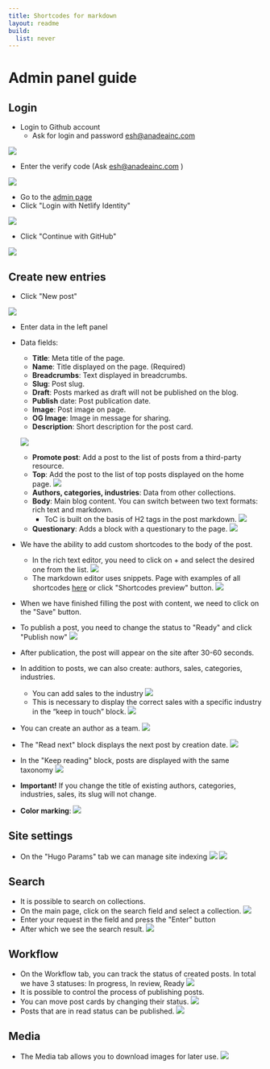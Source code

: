 ```yaml
---
title: Shortcodes for markdown
layout: readme
build:
  list: never
---
```


# Admin panel guide

## Login

- Login to Github account
  - Ask for login and password esh@anadeainc.com

![](./img/login3.png)
- Enter the verify code (Ask esh@anadeainc.com )

![](./img/login4.png)

- Go to the [admin page](https://tubular-dasik-29e83a.netlify.app/admin)
- Click "Login with Netlify Identity"

![](./img/login1.png)
- Click "Continue with GitHub"

![](./img/login2.png)

## Create new entries

- Click "New post"

![](./img/create1.png)

- Enter data in the left panel
- Data fields:
  - **Title**: Meta title of the page.
  - **Name**: Title displayed on the page. (Required)
  - **Breadcrumbs**: Text displayed in breadcrumbs.
  - **Slug**: Post slug.
  - **Draft**: Posts marked as draft will not be published on the blog.
  - **Publish** date: Post publication date.
  - **Image**: Post image on page.
  - **OG Image**:  Image in message for sharing.
  - **Description**: Short description for the post card.

  ![](./img/create2.png)
  - **Promote post**: Add a post to the list of posts from a third-party resource.
  - **Top**: Add the post to the list of top posts displayed on the home page.
  ![](./img/create3.png)
  - **Authors, categories, industries**: Data from other collections.
  - **Body**: Main blog content. You can switch between two text formats: rich text and markdown.
    - ToC is built on the basis of H2 tags in the post markdown.
    ![](./img/toc.png)
  - **Questionary**: Adds a block with a questionary to the page.
  ![](./img/create4.png)
- We have the ability to add custom shortcodes to the body of the post.
  - In the rich text editor, you need to click on + and select the desired one from the list.
  ![](./img/create5.png)
  - The markdown editor uses snippets. Page with examples of all shortcodes [here](https://tubular-dasik-29e83a.netlify.app/admin/shortcodes/) or click "Shortcodes preview" button.
  ![](./img/create6.png)
- When we have finished filling the post with content, we need to click on the "Save" button.
- To publish a post, you need to change the status to "Ready" and click "Publish now"
  ![](./img/create7.png)
- After publication, the post will appear on the site after 30-60 seconds.

- In addition to posts, we can also create: authors, sales, categories, industries.
  - You can add sales to the industry
    ![](./img/sales1.png)
  - This is necessary to display the correct sales with a specific industry in the “keep in touch” block.
    ![](./img/sales2.png)
  
- You can create an author as a team.
  ![](./img/team.png)

- The "Read next" block displays the next post by creation date.
  ![](./img/readNext.png)

- In the "Keep reading" block, posts are displayed with the same taxonomy
  ![](./img/keepReading.png)

- **Important!** If you change the title of existing authors, categories, industries, sales, its slug will not change.
- **Сolor marking**:
  ![](./img/create8.png)

## Site settings
- On the "Hugo Params" tab we can manage site indexing
  ![](./img/settings1.png)
  ![](./img/settings2.png)

## Search
- It is possible to search on collections.
- On the main page, click on the search field and select a collection.
  ![](./img/search1.png)
- Enter your request in the field and press the "Enter" button
- After which we see the search result.
  ![](./img/search2.png)

## Workflow
- On the Workflow tab, you can track the status of created posts. In total we have 3 statuses: In progress, In review, Ready
  ![](./img/workflow1.png)
- It is possible to control the process of publishing posts.
- You can move post cards by changing their status.
  ![](./img/workflow2.png)
- Posts that are in read status can be published.
  ![](./img/workflow3.png)
## Media
- The Media tab allows you to download images for later use.
  ![](./img/media1.png)